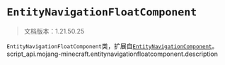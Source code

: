 # `EntityNavigationFloatComponent`

> 文档版本：1.21.50.25

`EntityNavigationFloatComponent`类，扩展自[`EntityNavigationComponent`](./entitynavigationcomponent.md)。script_api.mojang-minecraft.entitynavigationfloatcomponent.description
